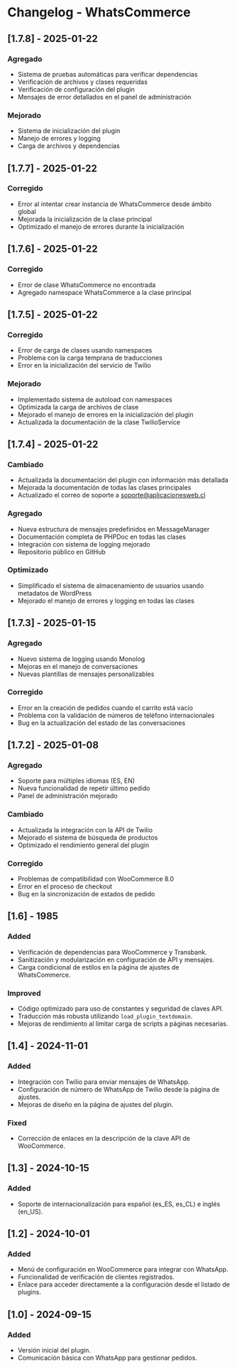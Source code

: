 # Changelog - WhatsCommerce

## [1.7.8] - 2025-01-22

### Agregado
- Sistema de pruebas automáticas para verificar dependencias
- Verificación de archivos y clases requeridas
- Verificación de configuración del plugin
- Mensajes de error detallados en el panel de administración

### Mejorado
- Sistema de inicialización del plugin
- Manejo de errores y logging
- Carga de archivos y dependencias

## [1.7.7] - 2025-01-22

### Corregido
- Error al intentar crear instancia de WhatsCommerce desde ámbito global
- Mejorada la inicialización de la clase principal
- Optimizado el manejo de errores durante la inicialización

## [1.7.6] - 2025-01-22

### Corregido
- Error de clase WhatsCommerce no encontrada
- Agregado namespace WhatsCommerce a la clase principal

## [1.7.5] - 2025-01-22

### Corregido
- Error de carga de clases usando namespaces
- Problema con la carga temprana de traducciones
- Error en la inicialización del servicio de Twilio

### Mejorado
- Implementado sistema de autoload con namespaces
- Optimizada la carga de archivos de clase
- Mejorado el manejo de errores en la inicialización del plugin
- Actualizada la documentación de la clase TwilioService

## [1.7.4] - 2025-01-22

### Cambiado
- Actualizada la documentación del plugin con información más detallada
- Mejorada la documentación de todas las clases principales
- Actualizado el correo de soporte a soporte@aplicacionesweb.cl

### Agregado
- Nueva estructura de mensajes predefinidos en MessageManager
- Documentación completa de PHPDoc en todas las clases
- Integración con sistema de logging mejorado
- Repositorio público en GitHub

### Optimizado
- Simplificado el sistema de almacenamiento de usuarios usando metadatos de WordPress
- Mejorado el manejo de errores y logging en todas las clases

## [1.7.3] - 2025-01-15

### Agregado
- Nuevo sistema de logging usando Monolog
- Mejoras en el manejo de conversaciones
- Nuevas plantillas de mensajes personalizables

### Corregido
- Error en la creación de pedidos cuando el carrito está vacío
- Problema con la validación de números de teléfono internacionales
- Bug en la actualización del estado de las conversaciones

## [1.7.2] - 2025-01-08

### Agregado
- Soporte para múltiples idiomas (ES, EN)
- Nueva funcionalidad de repetir último pedido
- Panel de administración mejorado

### Cambiado
- Actualizada la integración con la API de Twilio
- Mejorado el sistema de búsqueda de productos
- Optimizado el rendimiento general del plugin

### Corregido
- Problemas de compatibilidad con WooCommerce 8.0
- Error en el proceso de checkout
- Bug en la sincronización de estados de pedido

## [1.6] - 1985
### Added
- Verificación de dependencias para WooCommerce y Transbank.
- Sanitización y modularización en configuración de API y mensajes.
- Carga condicional de estilos en la página de ajustes de WhatsCommerce.

### Improved
- Código optimizado para uso de constantes y seguridad de claves API.
- Traducción más robusta utilizando `load_plugin_textdomain`.
- Mejoras de rendimiento al limitar carga de scripts a páginas necesarias.

## [1.4] - 2024-11-01
### Added
- Integración con Twilio para enviar mensajes de WhatsApp.
- Configuración de número de WhatsApp de Twilio desde la página de ajustes.
- Mejoras de diseño en la página de ajustes del plugin.

### Fixed
- Corrección de enlaces en la descripción de la clave API de WooCommerce.

## [1.3] - 2024-10-15
### Added
- Soporte de internacionalización para español (es_ES, es_CL) e inglés (en_US).

## [1.2] - 2024-10-01
### Added
- Menú de configuración en WooCommerce para integrar con WhatsApp.
- Funcionalidad de verificación de clientes registrados.
- Enlace para acceder directamente a la configuración desde el listado de plugins.

## [1.0] - 2024-09-15
### Added
- Versión inicial del plugin.
- Comunicación básica con WhatsApp para gestionar pedidos.

